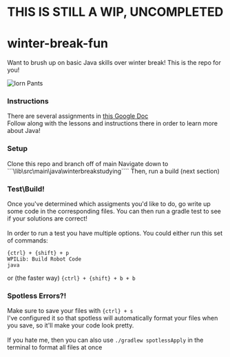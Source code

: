 # THIS IS STILL A WIP, UNCOMPLETED

# winter-break-fun
Want to brush up on basic Java skills over winter break! This is the repo for you!

![Iorn Pants](https://encrypted-tbn0.gstatic.com/images?q=tbn:ANd9GcRikbIBEOVDEtnc82lAeFD9w8sQA3Orfg8GFLIHrW_tYg-qb_2sDlOMfeOYBcpttAxtMX0&usqp=CAU)
### Instructions
There are several assignments in [this Google Doc](https://docs.google.com/document/d/1NLcqq41JP_fEn9IeM-8WH5F5AcdkmE5eqUX8m_-3nhY/edit?usp=sharing)\
Follow along with the lessons and instructions there in order to learn more about Java!
### Setup
Clone this repo and branch off of main
Navigate down to ```\lib\src\main\java\winterbreakstudying````
Then, run a build (next section)

### Test\Build!
Once you've determined which assigments you'd like to do, go write up some code in the corresponding files.
You can then run a gradle test to see if your solutions are correct!
<br/><br/>
In order to run a test you have multiple options.
You could either run this set of commands:

```{ctrl} + {shift} + p ```\
```WPILib: Build Robot Code```\
```java```

or (the faster way) ```{ctrl} + {shift} + b + b```

### Spotless Errors?!
Make sure to save your files with ```{ctrl} + s```\
I've configured it so that spotless will automatically format your files when you save, so it'll make your code look pretty.
<br/><br/>
If you hate me, then you can also use ```./gradlew spotlessApply``` in the terminal to format all files at once